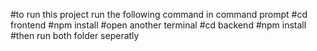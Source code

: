 #to run this project run the following command in command prompt 
#cd frontend
#npm install
#open another terminal
#cd backend
#npm install
#then run both folder seperatly
